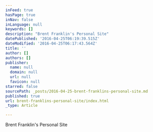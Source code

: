 ```yaml
---
inFeed: true
hasPage: true
inNav: false
inLanguage: null
keywords: []
description: "Brent Franklin's Personal Site"
datePublished: '2016-04-25T06:19:39.515Z'
dateModified: '2016-04-25T06:17:43.564Z'
title: ''
author: []
authors: []
publisher:
  name: null
  domain: null
  url: null
  favicon: null
starred: false
sourcePath: _posts/2016-04-25-brent-franklins-personal-site.md
published: true
url: brent-franklins-personal-site/index.html
_type: Article

---
```

Brent Franklin's Personal Site